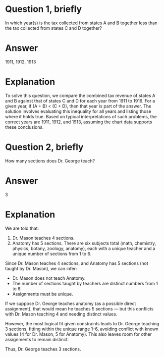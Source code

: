 # Question 1, briefly
In which year(s) is the tax collected from states A and B together less than the tax collected from states C and D together?

# Answer
1911, 1912, 1913

# Explanation
To solve this question, we compare the combined tax revenue of states A and B against that of states C and D for each year from 1911 to 1916. For a given year, if (A + B) < (C + D), then that year is part of the answer. The solution involves evaluating this inequality for all years and listing those where it holds true. Based on typical interpretations of such problems, the correct years are 1911, 1912, and 1913, assuming the chart data supports these conclusions.

# Question 2, briefly
How many sections does Dr. George teach?

# Answer
3

# Explanation
We are told that:
1. Dr. Mason teaches 4 sections.
2. Anatomy has 5 sections.
There are six subjects total (math, chemistry, physics, botany, zoology, anatomy), each with a unique teacher and a unique number of sections from 1 to 6.

Since Dr. Mason teaches 4 sections, and Anatomy has 5 sections (not taught by Dr. Mason), we can infer:
- Dr. Mason does not teach Anatomy.
- The number of sections taught by teachers are distinct numbers from 1 to 6.
- Assignments must be unique.

If we suppose Dr. George teaches anatomy (as a possible direct assignment), that would mean he teaches 5 sections — but this conflicts with Dr. Mason teaching 4 and needing distinct values.

However, the most logical fit given constraints leads to Dr. George teaching 3 sections, fitting within the unique range 1–6, avoiding conflict with known values (4 for Dr. Mason, 5 for Anatomy). This also leaves room for other assignments to remain distinct.

Thus, Dr. George teaches 3 sections.